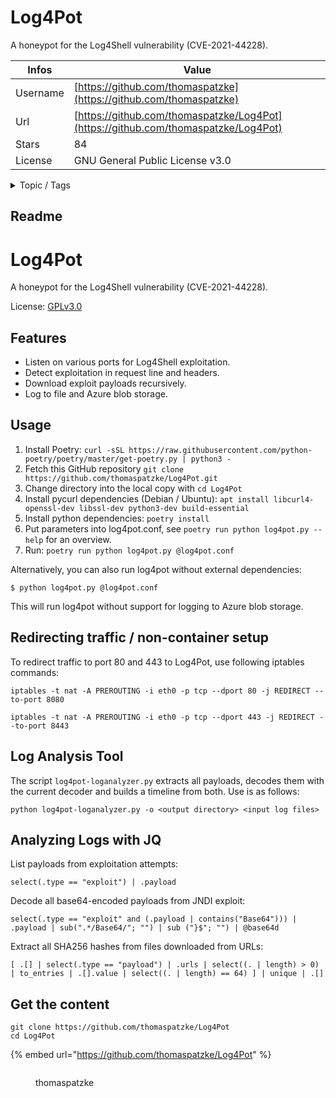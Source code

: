 # Log4Pot

A honeypot for the Log4Shell vulnerability (CVE-2021-44228).

| Infos    | Value                                                              |
| -------- | -------------------------------------------------------------------|
| Username | [https://github.com/thomaspatzke](https://github.com/thomaspatzke) |
| Url      | [https://github.com/thomaspatzke/Log4Pot](https://github.com/thomaspatzke/Log4Pot)                                               |
| Stars    | 84                                                          |
| License  | GNU General Public License v3.0                                                        |

<details>

<summary>Topic / Tags</summary>



</details>

## Readme

# Log4Pot

A honeypot for the Log4Shell vulnerability (CVE-2021-44228).

License: [GPLv3.0](https://www.gnu.org/licenses/gpl-3.0.html)

## Features

* Listen on various ports for Log4Shell exploitation.
* Detect exploitation in request line and headers.
* Download exploit payloads recursively.
* Log to file and Azure blob storage.

## Usage

1. Install Poetry: `curl -sSL https://raw.githubusercontent.com/python-poetry/poetry/master/get-poetry.py | python3 -`
2. Fetch this GitHub repository `git clone https://github.com/thomaspatzke/Log4Pot.git`
3. Change directory into the local copy with `cd Log4Pot`
4. Install pycurl dependencies (Debian / Ubuntu): `apt install libcurl4-openssl-dev libssl-dev python3-dev build-essential`
5. Install python dependencies: `poetry install`
6. Put parameters into log4pot.conf, see `poetry run python log4pot.py --help` for an overview.
7. Run: `poetry run python log4pot.py @log4pot.conf`

Alternatively, you can also run log4pot without external dependencies:
```
$ python log4pot.py @log4pot.conf
```
This will run log4pot without support for logging to Azure blob storage.

## Redirecting traffic / non-container setup

To redirect traffic to port 80 and 443 to Log4Pot, use following iptables commands:

`iptables -t nat -A PREROUTING -i eth0 -p tcp --dport 80 -j REDIRECT --to-port 8080`

`iptables -t nat -A PREROUTING -i eth0 -p tcp --dport 443 -j REDIRECT --to-port 8443`

## Log Analysis Tool

The script `log4pot-loganalyzer.py` extracts all payloads, decodes them with the current decoder and builds a timeline from both. Use is as follows:

```
python log4pot-loganalyzer.py -o <output directory> <input log files>
```

## Analyzing Logs with JQ

List payloads from exploitation attempts:
```
select(.type == "exploit") | .payload
```

Decode all base64-encoded payloads from JNDI exploit:
```
select(.type == "exploit" and (.payload | contains("Base64"))) | .payload | sub(".*/Base64/"; "") | sub ("}$"; "") | @base64d
```

Extract all SHA256 hashes from files downloaded from URLs:
```
[ .[] | select(.type == "payload") | .urls | select((. | length) > 0) | to_entries | .[].value | select((. | length) == 64) ] | unique | .[]
```



## Get the content

```
git clone https://github.com/thomaspatzke/Log4Pot
cd Log4Pot
```

{% embed url="https://github.com/thomaspatzke/Log4Pot" %}

<figure><img src="https://avatars.githubusercontent.com/u/1845601?v=4" alt=""><figcaption><p>thomaspatzke</p></figcaption></figure>
